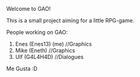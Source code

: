 Welcome to GAO!

This is a small project aiming for a little RPG-game.

People working on GAO:

1. Enes (Enes13) (me) //Graphics
2. Mike (Eneth) //Graphics
3. Ulf (G4L4H4D) //Dialogues

Me Gusta :D